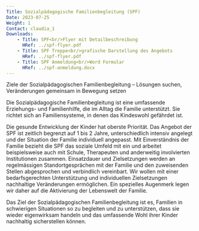 ```yaml
---
Title: Sozialpädagogische Familienbegleitung (SPF)
Date: 2023-07-25
Weight: 1
Contact: claudia_1
Downloads: 
    - Title: SPF<br/>Flyer mit Detailbeschreibung
      HRef: ../spf-flyer.pdf
    - Title: SPF Treppe<br/>grafische Darstellung des Angebots
      HRef: ../spf-flyer.pdf
    - Title: SPF Anmeldung<br/>Word Formular
      HRef: ../spf-anmeldung.docx
---
```


Ziele der Sozialpädagogischen Familienbegleitung – Lösungen suchen, Veränderungen gemeinsam in Bewegung setzen

Die Sozialpädagogische Familienbegleitung ist eine umfassende Erziehungs-
und Familienhilfe, die im Alltag die Familie unterstützt. Sie richtet sich an
Familiensysteme, in denen das Kindeswohl gefährdet ist.

Die gesunde Entwicklung der Kinder hat oberste Priorität. Das Angebot der
SPF ist zeitlich begrenzt auf 1 bis 2 Jahre, unterschiedlich intensiv angelegt
und der Situation der Familie individuell angepasst. Mit Einverständnis der
Familie bezieht die SPF das soziale Umfeld mit ein und arbeitet
beispielsweise auch mit Schule, Therapeuten und anderweitig involvierten
Institutionen zusammen. Einsatzdauer und Zielsetzungen werden an
regelmässigen Standortgesprächen mit der Familie und den zuweisenden
Stellen abgesprochen und verbindlich vereinbart.
Wir wollen mit einer bedarfsgerechten Unterstützung und individuellen
Zielsetzungen nachhaltige Veränderungen ermöglichen. Ein spezielles
Augenmerk legen wir daher auf die Aktivierung der Lebenswelt der
Familie.

Das Ziel der Sozialpädagogischen Familienbegleitung ist es, Familien in
schwierigen Situationen so zu begleiten und zu unterstützen, dass sie
wieder eigenwirksam handeln und das umfassende Wohl ihrer Kinder
nachhaltig sicherstellen können.